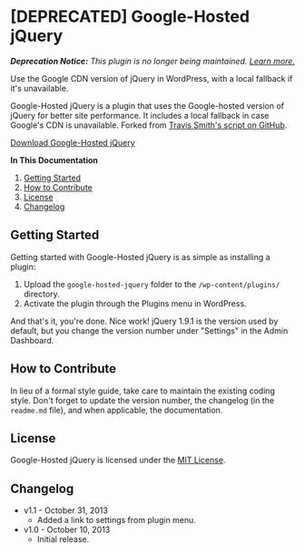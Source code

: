 # [DEPRECATED] Google-Hosted jQuery

***Deprecation Notice:*** *This plugin is no longer being maintained. [Learn more.](http://gomakethings.com/ditching-jquery/)*

Use the Google CDN version of jQuery in WordPress, with a local fallback if it's unavailable.

Google-Hosted jQuery is a plugin that uses the Google-hosted version of jQuery for better site performance. It includes a local fallback in case Google's CDN is unavailable. Forked from [Travis Smith's script on GitHub](https://gist.github.com/wpsmith/4083811).

[Download Google-Hosted jQuery](https://github.com/cferdinandi/google-hosted-jquery/archive/master.zip)

**In This Documentation**

1. [Getting Started](#getting-started)
2. [How to Contribute](#how-to-contribute)
3. [License](#license)
4. [Changelog](#changelog)



## Getting Started

Getting started with Google-Hosted jQuery is as simple as installing a plugin:

1. Upload the `google-hosted-jquery` folder to the `/wp-content/plugins/` directory.
2. Activate the plugin through the Plugins menu in WordPress.

And that's it, you're done. Nice work! jQuery 1.9.1 is the version used by default, but you change the version number under "Settings" in the Admin Dashboard.



## How to Contribute

In lieu of a formal style guide, take care to maintain the existing coding style. Don't forget to update the version number, the changelog (in the `readme.md` file), and when applicable, the documentation.



## License

Google-Hosted jQuery is licensed under the [MIT License](http://gomakethings.com/mit/).



## Changelog

* v1.1 - October 31, 2013
	* Added a link to settings from plugin menu.
* v1.0 - October 10, 2013
	* Initial release.
